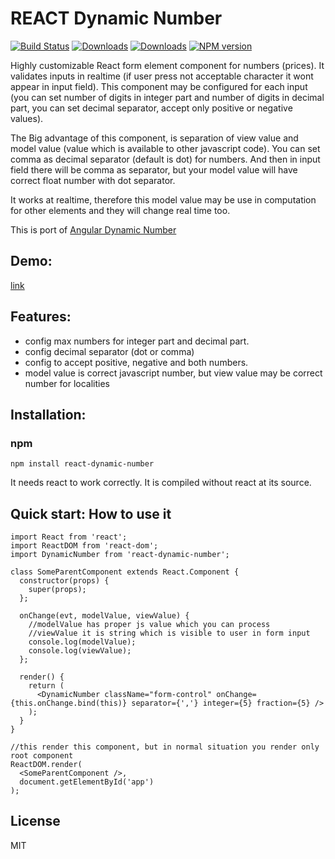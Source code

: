 # REACT Dynamic Number 
[![Build Status](https://travis-ci.org/uhlryk/react-dynamic-number.svg)](https://travis-ci.org/uhlryk/react-dynamic-number)
[![Downloads](https://img.shields.io/npm/dt/react-dynamic-number.svg)](https://www.npmjs.com/package/react-dynamic-number)
[![Downloads](https://img.shields.io/npm/dm/react-dynamic-number.svg)](https://www.npmjs.com/package/react-dynamic-number)
[![NPM version](https://img.shields.io/npm/v/react-dynamic-number.svg)](https://www.npmjs.com/package/react-dynamic-number)

Highly customizable React form element component for numbers (prices). 
It validates inputs in realtime (if user press not acceptable character it wont appear in input field). 
This component may be configured for each input 
(you can set number of digits in integer part and number of digits in decimal part, 
you can set decimal separator, accept only positive or negative values).

The Big advantage of this component, is separation of view value and model value (value which is available to other javascript code). 
You can set comma as decimal separator (default is dot) for numbers. 
And then in input field there will be comma as separator, 
but your model value will have correct float number with dot separator.

It works at realtime, therefore this model value may be use in computation for other elements and they will change real time too.

This is port of [Angular Dynamic Number](https://github.com/uhlryk/angular-dynamic-number)

## Demo:

[link](http://htmlpreview.github.io/?https://github.com/uhlryk/react-dynamic-number/blob/master/example/index.html)

## Features:

 * config max numbers for integer part and decimal part.
 * config decimal separator (dot or comma)
 * config to accept positive, negative and both numbers.
 * model value is correct javascript number, but view value may be correct number for localities
 
## Installation:

### npm

    npm install react-dynamic-number

It needs react to work correctly. It is compiled without react at its source.

## Quick start: How to use it

    import React from 'react';
    import ReactDOM from 'react-dom';
    import DynamicNumber from 'react-dynamic-number';
    
    class SomeParentComponent extends React.Component {
      constructor(props) {
        super(props);
      };
    
      onChange(evt, modelValue, viewValue) {
        //modelValue has proper js value which you can process
        //viewValue it is string which is visible to user in form input
        console.log(modelValue);
        console.log(viewValue);
      };
    
      render() {
        return (
          <DynamicNumber className="form-control" onChange={this.onChange.bind(this)} separator={','} integer={5} fraction={5} />
        );
      }
    }
    
    //this render this component, but in normal situation you render only root component
    ReactDOM.render(
      <SomeParentComponent />,
      document.getElementById('app')
    );


## License
MIT
